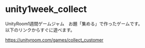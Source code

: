 # unity1week_collect

UnityRoom1週間ゲームジャム　お題「集める」で作ったゲームです。<br>
以下のリンクからすぐに遊べます。

https://unityroom.com/games/collect_customer
